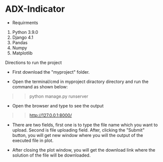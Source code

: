 # ADX-Indicator

- Requirments
1. Python 3.9.0
2. Django 4.1
3. Pandas
4. Numpy
5. Matplotlib


Directions to run the project

- First download the "myproject" folder.

- Open the terminal/cmd in myproject diractory directory and run the command as shown below:
>> python manage.py runserver

- Open the browser and type to see the output
>> http://127.0.0.1:8000/

- There are two fields, first one is to type the file name which you want to upload. Second is file uploading field. After, clicking the "Submit" button, you will get new window where you will the output of the executed file in plot.

- After closing the plot window, you will get the download link where the solution of the file will be downloaded.
